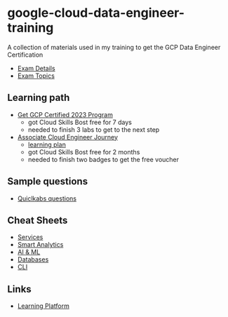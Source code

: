 # google-cloud-data-engineer-training
A collection of materials used in my training to get the GCP Data Engineer Certification

- [Exam Details](https://cloud.google.com/learn/certification/data-engineer)
- [Exam Topics](https://cloud.google.com/learn/certification/guides/data-engineer)


## Learning path
- [Get GCP Certified 2023 Program](/GET%20GCP%20Certified%20Program/Readme.md)
    - got Cloud Skills Bost free for 7 days
    - needed to finish 3 labs to get to the next step
- [Associate Cloud Engineer Journey](Professional%20Data%20Engineer%20Journey/Readme.md)
    - [learning plan](Professional%20Data%20Engineer%20Journey/Learning%20Plan_PDE02-GETCERT_2023.05.26.pdf)
    - got Cloud Skills Bost free for 2 months
    - needed to finish two badges to get the free voucher

## Sample questions
- [Quiclkabs questions](T-GCPPDE-A-Locales-6-l9-file-en-57.pdf)

## Cheat Sheets
- [Services](https://googlecloudcheatsheet.withgoogle.com/)
- [Smart Analytics](https://cloud.google.com/solutions/smart-analytics)
- [AI & ML](https://cloud.google.com/products/ai)
- [Databases](https://cloud.google.com/products/databases)
- [CLI](https://cloud.google.com/static/sdk/docs/images/gcloud-cheat-sheet.pdf)

## Links
- [Learning Platform](https://www.cloudskillsboost.google/)

